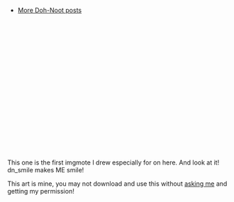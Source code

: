 - [More Doh-Noot posts](/search?s=OCid:DN)

<div style="height: 300px"><hl-img preview="/assets/img/media/art/dn/dn_smile_tr.png" alt="MouseMouse!" highlight="/assets/img/media/art/dn/dn_smile.png"></hl-img></div>

This one is the first imgmote I drew especially for on here. And look at it! <imgmote>dn_smile</imgmote> makes ME smile!

<span class="notion">This art is mine, you may not download and use this without [asking me](mailto:mar@strawmelonjuice.com) and getting my permission!</span>
